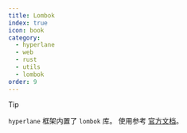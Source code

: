 ```yaml
---
title: Lombok
index: true
icon: book
category:
  - hyperlane
  - web
  - rust
  - utils
  - lombok
order: 9
---
```


<Share colorful />

> [!tip]
>
> `hyperlane` 框架内置了 `lombok` 库。
> 使用参考 [官方文档](../../lombok-macros/README.md)。

<Bottom />

